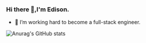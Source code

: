 ### Hi there 👋,I'm Edison.   
- 🔭 I’m  working hard to become a full-stack engineer.

   
![Anurag's GitHub stats](https://github-readme-stats.vercel.app/api?username=Ed1s0nZ&show_icons=true&theme=radical)   



<!--
![Github Stats](https://github-readme-stats.vercel.app/api?username=Ed1s0nZ&show_icons=true&theme=dark&count_private=true)
**Ed1s0nZ/Ed1s0nZ** is a ✨ _special_ ✨ repository because its `README.md` (this file) appears on your GitHub profile.

Here are some ideas to get you started:

- 🔭 I’m currently working on ...
- 🌱 I’m currently learning ...
- 👯 I’m looking to collaborate on ...
- 🤔 I’m looking for help with ...
- 💬 Ask me about ...
- 📫 How to reach me: ...
- 😄 Pronouns: ...
- ⚡ Fun fact: ...

-->
